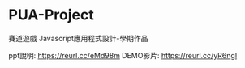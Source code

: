 # PUA-Project
賽道遊戲 
Javascript應用程式設計-學期作品

ppt說明: https://reurl.cc/eMd98m
DEMO影片: https://reurl.cc/yR6ngl

